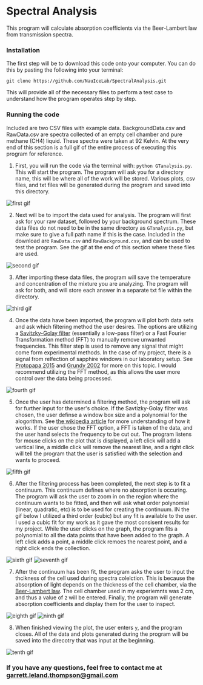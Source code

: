 # Spectral Analysis


This program will calculate absorption coefficients via the Beer-Lambert law from transmission spectra.


### Installation
The first step will be to download this code onto your computer. You can do this by pasting the following into your terminal:

`git clone https://github.com/NauIceLab/SpectralAnalysis.git`


This will provide all of the necessary files to perform a test case to understand how the program operates step by step. 


### Running the code
Included are two CSV files with example data. BackgroundData.csv and RawData.csv are spectra collected of an empty cell chamber and pure methane (CH4) liquid. These spectra were taken at 92 Kelvin. At the very end of this section is a full gif of the entire process of executing this program for reference.

1. First, you will run the code via the terminal with: `python GTanalysis.py`. This will start the program. The program will ask you for a directory name, this will be where all of the work will be stored. Various plots, csv files, and txt files will be generated during the program and saved into this directory. 


![first gif](https://github.com/Gleland/SpectralAnalysis/blob/master/images/part1.gif) 



2. Next will be to import the data used for analysis. The program will first ask for your raw dataset, followed by your background spectrum. These data files do not need to be in the same directory as `GTanalysis.py`, but make sure to give a full path name if this is the case. Included in the download are `RawData.csv` and `RawBackground.csv`, and can be used to test the program. See the gif at the end of this section where these files are used.


![second gif](https://github.com/Gleland/SpectralAnalysis/blob/master/images/part2.gif) 


3. After importing these data files, the program will save the temperature and concentration of the mixture you are analyzing. The program will ask for both, and will store each answer in a separate txt file within the directory.

![third gif](https://github.com/Gleland/SpectralAnalysis/blob/master/images/part3.gif)



4. Once the data have been imported, the program will plot both data sets and ask which filtering method the user desires. The options are utilizing a [Savitzky-Golay filter](https://en.wikipedia.org/wiki/Savitzky–Golay_filter) (essentially a low-pass filter) or a Fast Fourier Transformation method (FFT) to manually remove unwanted frequencies. This filter step is used to remove any signal that might come form experimental methods. In the case of my project, there is a signal from relfection of sapphire windows in our laboratory setup. See [Protopapa 2015](https://arxiv.org/pdf/1503.00703.pdf) and [Grundy 2002](http://www.sciencedirect.com/science/article/pii/S0019103501967260) for more on this topic. I would recommend utilizing the FFT method, as this allows the user more control over the data being processed.

![fourth gif](https://github.com/Gleland/SpectralAnalysis/blob/master/images/fft_choice.gif)



5. Once the user has determined a filtering method, the program will ask for further input for the user's choice. If the Savtizky-Golay filter was chosen, the user definse a window box size and a polynomial for the alogorithm. See [the wikipedia article](https://en.wikipedia.org/wiki/Savitzky–Golay_filter) for more understanding of how it works. If the user chose the FFT option, a FFT is taken of the data, and the user hand selects the frequency to be cut out. The program listens for mouse clicks on the plot that is displayed, a left click will add a vertical line, a middle click will remove the nearest line, and a right click will tell the program that the user is satisfied with the selection and wants to proceed.

![fifth gif](https://github.com/Gleland/SpectralAnalysis/blob/master/images/fft_cut.gif)


6. After the filtering process has been completed, the next step is to fit a continuum. This continuum defines where no absorption is occuring. The program will ask the user to zoom in on the region where the continuum wants to be fitted, and then will ask what order polynomial (linear, quadratic, etc) is to be used for creating the continuum. IN the gif below I utilized a third order (cubic) but any fit is available to the user. I used a cubic fit for my work as it gave the most consisent results for my project. While the user clicks on the graph, the program fits a polynomial to all the data points that have been added to the graph. A left click adds a point, a middle click remoes the nearest point, and a right click ends the collection.


![sixth gif](https://github.com/Gleland/SpectralAnalysis/blob/master/images/continuum.gif)
![seventh gif](https://github.com/Gleland/SpectralAnalysis/blob/master/images/polynomial_order.gif)



7. After the continuum has been fit, the program asks the user to input the thcikness of the cell used during spectra colelction. This is because the absorption of light depends on the thickness of the cell chamber, via the [Beer-Lambert law](http://life.nthu.edu.tw/~labcjw/BioPhyChem/Spectroscopy/beerslaw.htm). The cell chamber used in my experiemnts was 2 cm, and thus a value of `2` will be entered. Finally, the program will generate absorption coefficients and display them for the user to inspect.

![eighth gif](https://github.com/Gleland/SpectralAnalysis/blob/master/images/thickness-and-finished.gif)
![ninth gif](https://github.com/Gleland/SpectralAnalysis/blob/master/images/abs_coeffs.gif)



8. When finished viewing the plot, the user enters `y`, and the program closes. All of the data and plots generated during the program will be saved into the direcotry that was input at the beginning.


![tenth gif](https://github.com/Gleland/SpectralAnalysis/blob/master/images/done.gif)





### If you have any questions, feel free to contact me at garrett.leland.thompson@gmail.com

<!---
## Demo of program, with a pure methane (Ch4) mixture at a temperature of 92.0 Kelvin.
![first gif](https://github.com/Gleland/SpectralAnalysis/blob/master/images/full_video.gif) 

-->
